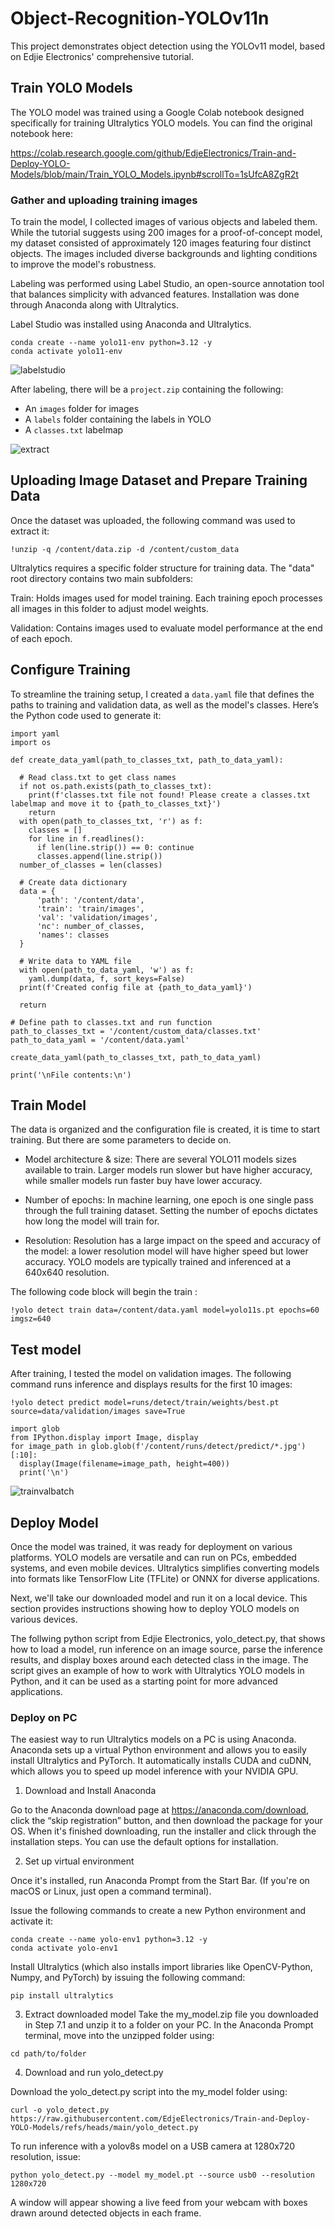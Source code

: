 # Object-Recognition-YOLOv11n

This project demonstrates object detection using the YOLOv11 model, based on Edjie Electronics' comprehensive tutorial.

## Train YOLO Models

The YOLO model was trained using a Google Colab notebook designed specifically for training Ultralytics YOLO models. You can find the original notebook here:

https://colab.research.google.com/github/EdjeElectronics/Train-and-Deploy-YOLO-Models/blob/main/Train_YOLO_Models.ipynb#scrollTo=1sUfcA8ZgR2t

### Gather and uploading training images

To train the model, I collected images of various objects and labeled them. While the tutorial suggests using 200 images for a proof-of-concept model, my dataset consisted of approximately 120 images featuring four distinct objects. The images included diverse backgrounds and lighting conditions to improve the model's robustness.

Labeling was performed using Label Studio, an open-source annotation tool that balances simplicity with advanced features. Installation was done through Anaconda along with Ultralytics.

Label Studio was installed using Anaconda and Ultralytics.

```
conda create --name yolo11-env python=3.12 -y
conda activate yolo11-env
```
![labelstudio](data/label-studio.png)

After labeling, there will be a `project.zip` containing the following:
* An `images` folder for images
* A `labels` folder containing the labels in YOLO
* A `classes.txt` labelmap

![extract](data/extract.png)

## Uploading Image Dataset and Prepare Training Data

Once the dataset was uploaded, the following command was used to extract it:

```
!unzip -q /content/data.zip -d /content/custom_data
```

Ultralytics requires a specific folder structure for training data. The "data" root directory contains two main subfolders:

Train: Holds images used for model training. Each training epoch processes all images in this folder to adjust model weights.

Validation: Contains images used to evaluate model performance at the end of each epoch.

## Configure Training

To streamline the training setup, I created a `data.yaml` file that defines the paths to training and validation data, as well as the model's classes. Here’s the Python code used to generate it:

```
import yaml
import os

def create_data_yaml(path_to_classes_txt, path_to_data_yaml):

  # Read class.txt to get class names
  if not os.path.exists(path_to_classes_txt):
    print(f'classes.txt file not found! Please create a classes.txt labelmap and move it to {path_to_classes_txt}')
    return
  with open(path_to_classes_txt, 'r') as f:
    classes = []
    for line in f.readlines():
      if len(line.strip()) == 0: continue
      classes.append(line.strip())
  number_of_classes = len(classes)

  # Create data dictionary
  data = {
      'path': '/content/data',
      'train': 'train/images',
      'val': 'validation/images',
      'nc': number_of_classes,
      'names': classes
  }

  # Write data to YAML file
  with open(path_to_data_yaml, 'w') as f:
    yaml.dump(data, f, sort_keys=False)
  print(f'Created config file at {path_to_data_yaml}')

  return

# Define path to classes.txt and run function
path_to_classes_txt = '/content/custom_data/classes.txt'
path_to_data_yaml = '/content/data.yaml'

create_data_yaml(path_to_classes_txt, path_to_data_yaml)

print('\nFile contents:\n')
```

## Train Model

The data is organized and the configuration file is created, it is time to start training. But there are some parameters to decide on.

* Model architecture & size:
  There are several YOLO11 models sizes available to train. Larger models run slower but have higher accuracy, while smaller models run faster buy have lower accuracy.

* Number of epochs:
  In machine learning, one epoch is one single pass through the full training dataset. Setting the number of epochs dictates how long the model will train for.

* Resolution:
  Resolution has a large impact on the speed and accuracy of the model: a lower resolution model will have higher speed but lower accuracy. YOLO models are typically trained and inferenced at a 640x640 resolution.

The following code block will begin the train : 
```
!yolo detect train data=/content/data.yaml model=yolo11s.pt epochs=60 imgsz=640
```

## Test model
After training, I tested the model on validation images. The following command runs inference and displays results for the first 10 images:

```
!yolo detect predict model=runs/detect/train/weights/best.pt source=data/validation/images save=True

import glob
from IPython.display import Image, display
for image_path in glob.glob(f'/content/runs/detect/predict/*.jpg')[:10]:
  display(Image(filename=image_path, height=400))
  print('\n')
```

![trainvalbatch](data/val_batch0_labels.jpg)

## Deploy Model

Once the model was trained, it was ready for deployment on various platforms. YOLO models are versatile and can run on PCs, embedded systems, and even mobile devices. Ultralytics simplifies converting models into formats like TensorFlow Lite (TFLite) or ONNX for diverse applications.

Next, we'll take our downloaded model and run it on a local device. This section provides instructions showing how to deploy YOLO models on various devices.

The follwing python script from Edjie Electronics, yolo_detect.py, that shows how to load a model, run inference on an image source, parse the inference results, and display boxes around each detected class in the image. The script gives an example of how to work with Ultralytics YOLO models in Python, and it can be used as a starting point for more advanced applications.

### Deploy on PC

The easiest way to run Ultralytics models on a PC is using Anaconda. Anaconda sets up a virtual Python environment and allows you to easily install Ultralytics and PyTorch. It automatically installs CUDA and cuDNN, which allows you to speed up model inference with your NVIDIA GPU.

1. Download and Install Anaconda

Go to the Anaconda download page at https://anaconda.com/download, click the “skip registration” button, and then download the package for your OS. When it's finished downloading, run the installer and click through the installation steps. You can use the default options for installation.

2. Set up virtual environment

Once it's installed, run Anaconda Prompt from the Start Bar. (If you're on macOS or Linux, just open a command terminal).

Issue the following commands to create a new Python environment and activate it:

```
conda create --name yolo-env1 python=3.12 -y
conda activate yolo-env1
```

Install Ultralytics (which also installs import libraries like OpenCV-Python, Numpy, and PyTorch) by issuing the following command:

```
pip install ultralytics
```

3. Extract downloaded model Take the my_model.zip file you downloaded in Step 7.1 and unzip it to a folder on your PC. In the Anaconda Prompt terminal, move into the unzipped folder using:

```
cd path/to/folder
```

4. Download and run yolo_detect.py

Download the yolo_detect.py script into the my_model folder using:

```
curl -o yolo_detect.py https://raw.githubusercontent.com/EdjeElectronics/Train-and-Deploy-YOLO-Models/refs/heads/main/yolo_detect.py
```

To run inference with a yolov8s model on a USB camera at 1280x720 resolution, issue:

```
python yolo_detect.py --model my_model.pt --source usb0 --resolution 1280x720
```
A window will appear showing a live feed from your webcam with boxes drawn around detected objects in each frame.




